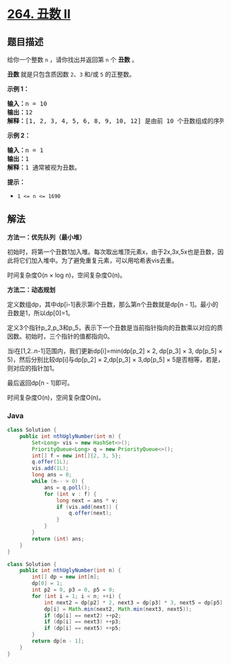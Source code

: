 # [264. 丑数 II](https://leetcode.cn/problems/ugly-number-ii)

## 题目描述

<p>给你一个整数 <code>n</code> ，请你找出并返回第 <code>n</code> 个 <strong>丑数</strong> 。</p>

<p><strong>丑数 </strong>就是只包含质因数 <code>2</code>、<code>3</code> 和/或 <code>5</code> 的正整数。</p>



<p><strong>示例 1：</strong></p>

<pre>
<strong>输入：</strong>n = 10
<strong>输出：</strong>12
<strong>解释：</strong>[1, 2, 3, 4, 5, 6, 8, 9, 10, 12] 是由前 10 个丑数组成的序列。
</pre>

<p><strong>示例 2：</strong></p>

<pre>
<strong>输入：</strong>n = 1
<strong>输出：</strong>1
<strong>解释：</strong>1 通常被视为丑数。
</pre>



<p><strong>提示：</strong></p>

<ul>
	<li><code>1 <= n <= 1690</code></li>
</ul>

## 解法

**方法一：优先队列（最小堆）**

初始时，将第一个丑数1加入堆。每次取出堆顶元素x，由于2x,3x,5x也是丑数，因此将它们加入堆中。为了避免重复元素，可以用哈希表vis去重。

时间复杂度O(n × log n)，空间复杂度O(n)。

**方法二：动态规划**

定义数组dp，其中dp[i-1]表示第i个丑数，那么第n个丑数就是dp[n - 1]。最小的丑数是1，所以dp[0]=1。

定义3个指针p_2,p_3和p_5，表示下一个丑数是当前指针指向的丑数乘以对应的质因数。初始时，三个指针的值都指向0。

当i在[1,2..n-1]范围内，我们更新dp[i]=min(dp[p_2] × 2, dp[p_3] × 3, dp[p_5] × 5)，然后分别比较dp[i]与dp[p_2] × 2,dp[p_3] × 3,dp[p_5] × 5是否相等，若是，则对应的指针加1。

最后返回dp[n - 1]即可。

时间复杂度O(n)，空间复杂度O(n)。

### **Java**

```java
class Solution {
    public int nthUglyNumber(int n) {
        Set<Long> vis = new HashSet<>();
        PriorityQueue<Long> q = new PriorityQueue<>();
        int[] f = new int[]{2, 3, 5};
        q.offer(1L);
        vis.add(1L);
        long ans = 0;
        while (n-- > 0) {
            ans = q.poll();
            for (int v : f) {
                long next = ans * v;
                if (vis.add(next)) {
                    q.offer(next);
                }
            }
        }
        return (int) ans;
    }
}
```

```java
class Solution {
    public int nthUglyNumber(int n) {
        int[] dp = new int[n];
        dp[0] = 1;
        int p2 = 0, p3 = 0, p5 = 0;
        for (int i = 1; i < n; ++i) {
            int next2 = dp[p2] * 2, next3 = dp[p3] * 3, next5 = dp[p5] * 5;
            dp[i] = Math.min(next2, Math.min(next3, next5));
            if (dp[i] == next2) ++p2;
            if (dp[i] == next3) ++p3;
            if (dp[i] == next5) ++p5;
        }
        return dp[n - 1];
    }
}
```
